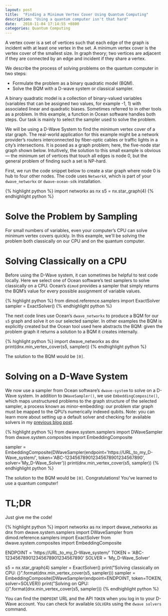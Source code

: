 ```yaml
---
layout: post
title:  "Finding a Minimum Vertex Cover Using Quantum Computing"
description: "Using a quantum computer isn't that hard"
date:   2018-11-04 17:14:55 +0800
categories: Quantum Computing
---
```


A vertex cover is a set of vertices such that each edge of the graph is incident with at least one vertex in the set.  A minimum vertex cover is the vertex cover of the smallest size. In graph theory; two vertices are adjacent if they are connected by an edge and incident if they share a vertex.

We describe the process of solving problems on the quantum computer in two steps:

- Formulate the problem as a binary quadratic model (BQM).
- Solve the BQM with a D-wave system or classical sampler. 

A binary quadratic model is a collection of binary-valued variables (variables that can be assigned two values, for example -1, 1) with associated linear and quadratic biases. Sometimes referred to in other tools as a problem. In this example, a function in Ocean software handles both steps. Our task is mainly to select the sampler used to solve the problem.

We will be using a D-Wave System to find the minimum vertex cover of a star graph. The real-world application for this example might be a network provider’s routers interconnected by fiber-optic cables or traffic lights in a city’s intersections. It is posed as a graph problem; here, the five-node star graph shown below. Intuitively, the solution to this small example is obvious — the minimum set of vertices that touch all edges is node 0, but the general problem of finding such a set is NP-hard.


First, we run the code snippet below to create a star graph where node 0 is hub to four other nodes. The code uses `NetworkX`, which is part of your `dwave_networkx` or `dwave-ocean-sdk` installation.

{% highlight python %}
import networkx as nx
s5 = nx.star_graph(4)
{% endhighlight python %}
# Solve the Problem by Sampling

For small numbers of variables, even your computer’s CPU can solve minimum vertex covers quickly. In this example, we'll be solving the problem both classically on our CPU and on the quantum computer.

# Solving Classically on a CPU

Before using the D-Wave system, it can sometimes be helpful to test code locally. Here we select one of Ocean software’s test samplers to solve classically on a CPU. Ocean’s `dimod` provides a sampler that simply returns the BQM’s value for every possible assignment of variable values.

{% highlight python %}
from dimod.reference.samplers import ExactSolver
sampler = ExactSolver()
{% endhighlight python %}

The next code lines use Ocean’s `dwave_networkx` to produce a BQM for our `s5` graph and solve it on our selected sampler. In other examples the BQM is explicitly created but the Ocean tool used here abstracts the BQM: given the problem graph it returns a solution to a BQM it creates internally.

{% highlight python %}
import dwave_networkx as dnx
print(dnx.min_vertex_cover(s5, sampler))
{% endhighlight python %}

The solution to the BQM would be `[0]`.

# Solving on a D-Wave System

We now use a sampler from Ocean software’s `dwave-system` to solve on a D-Wave system. In addition to `DWaveSampler()`, we use `EmbeddingComposite()`, which maps unstructured problems to the graph structure of the selected sampler, a process known as minor-embedding: our problem star graph must be mapped to the QPU’s numerically indexed qubits. Note: you can learn more about setting up a default solver and checking for available solvers in my [previous blog post](https://nikhilr.xyz/quantum/computing/2018/11/01/Getting-Started-with-D-Wave-Leap.html).

{% highlight python %}
from dwave.system.samplers import DWaveSampler
from dwave.system.composites import EmbeddingComposite

sampler = EmbeddingComposite(DWaveSampler(endpoint='https://URL_to_my_D-Wave_system/', token='ABC-123456789012345678901234567890', solver='My_D-Wave_Solver'))
print(dnx.min_vertex_cover(s5, sampler))
{% endhighlight python %}

The solution to the BQM would be `[0]`. Congratulations! You’ve learned to use a quantum computer!

# TL;DR

Just give me the code!

{% highlight python %}
import networkx as nx
import dwave_networkx as dnx
from dwave.system.samplers import DWaveSampler
from dimod.reference.samplers import ExactSolver
from dwave.system.composites import EmbeddingComposite

ENDPOINT = 'https://URL_to_my_D-Wave_system/'
TOKEN = 'ABC-123456789012345678901234567890'
SOLVER = 'My_D-Wave_Solver'

s5 = nx.star_graph(4)
sampler = ExactSolver()
print("Solving classically on CPU: {}".format(dnx.min_vertex_cover(s5, sampler)))
sampler = EmbeddingComposite(DWaveSampler(endpoint=ENDPOINT, token=TOKEN, solver=SOLVER))
print("Solving on QPU: {}".format(dnx.min_vertex_cover(s5, sampler)))
{% endhighlight python %}

You can find the `ENDPOINT` URL and the API `TOKEN` when you log in to your D-Wave account. You can check for available `SOLVER`s using the `dwave solvers` command.